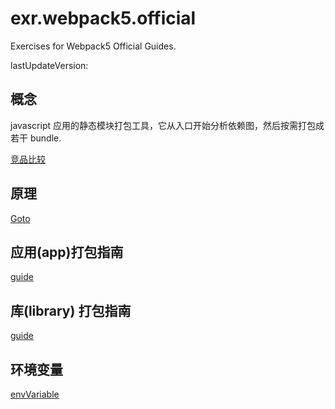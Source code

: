 # exr.webpack5.official

Exercises for Webpack5 Official Guides.

lastUpdateVersion:

## 概念

javascript 应用的静态模块打包工具，它从入口开始分析依赖图，然后按需打包成若干 bundle.

[竞品比较](https://webpack.docschina.org/comparison)

## 原理

[Goto](./Document/principles.md)

## 应用(app)打包指南

[guide](./guide_app.md)

## 库(library) 打包指南

[guide](./guide_library.md)

## 环境变量

[envVariable](./Document/envVariable.md)
